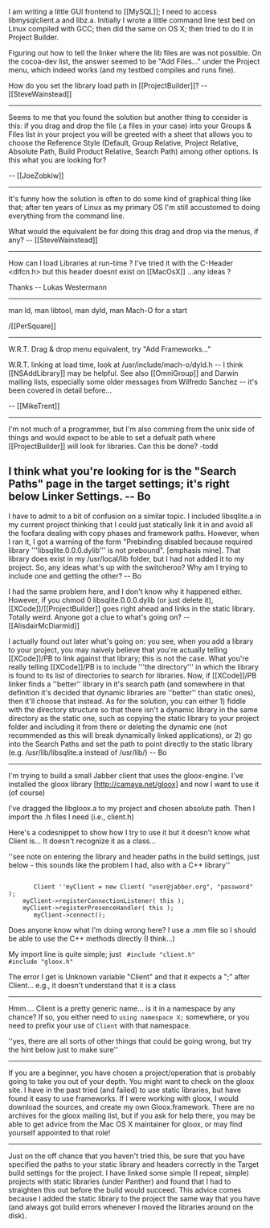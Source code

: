 

I am writing a little GUI frontend to [[MySQL]]; I need to access libmysqlclient.a and libz.a. Initially I wrote a little command line test bed on Linux compiled with GCC; then did the same on OS X; then tried to do it in Project Builder.

Figuring out how to tell the linker where the lib files are was not possible. On the cocoa-dev list, the answer seemed to be "Add Files..." under the Project menu, which indeed works (and my testbed compiles and runs fine).

How do you set the library load path in [[ProjectBuilder]]? --[[SteveWainstead]]

----

Seems to me that you found the solution but another thing to consider is this: if you drag and drop the file (.a files in your case) into your Groups & Files list in your project you will be greeted with a sheet that allows you to choose the Reference Style (Default, Group Relative, Project Relative, Absolute Path, Build Product Relative, Search Path) among other options. Is this what you are looking for?

-- [[JoeZobkiw]]

----

It's funny how the solution is often to do some kind of graphical thing like that; after ten years of Linux as my primary OS I'm still accustomed to doing everything from the command line.

What would the equivalent be for doing this drag and drop via the menus, if any? -- [[SteveWainstead]]

----

How can I load Libraries at run-time ? I've tried it with the C-Header <dlfcn.h> but this header doesnt exist on [[MacOsX]] ...any ideas ?

Thanks
-- Lukas Westermann

----

man ld, man libtool, man dyld, man Mach-O for a start

/[[PerSquare]]

----

W.R.T. Drag & drop menu equivalent, try "Add Frameworks..."

W.R.T. linking at load time, look at /usr/include/mach-o/dyld.h -- I think [[NSAddLibrary]] may be helpful. See also [[OmniGroup]] and Darwin mailing lists, especially some older messages from Wilfredo Sanchez -- it's been covered in detail before...

-- [[MikeTrent]] 

----

I'm not much of a programmer, but I'm also comming from the unix side of things and would expect to be able to set a defualt path where [[ProjectBuilder]] will look for libraries.  Can this be done?
-todd

I think what you're looking for is the "Search Paths" page in the target settings; it's right below Linker Settings. -- Bo
----

I have to admit to a bit of confusion on a similar topic.  I included libsqlite.a in my current project thinking that I could just statically link it in and avoid all the foofara dealing with copy phases and framework paths.  However, when I ran it, I got a warning of the form "Prebinding disabled because required library '''libsqlite.0.0.0.dylib''' is not prebound". [emphasis mine].  That library does exist in my /usr/local/lib folder, but I had not added it to my project.  So, any ideas what's up with the switcheroo?  Why am I trying to include one and getting the other?  -- Bo

I had the same problem here, and I don't know why it happened either. However, if you chmod 0 libsqlite.0.0.0.dylib (or just delete it), [[XCode]]/[[ProjectBuilder]] goes right ahead and links in the static library. Totally weird. Anyone got a clue to what's going on? -- [[AlisdairMcDiarmid]]

I actually found out later what's going on: you see, when you add a library to your project, you may naively believe that you're actually telling [[XCode]]/PB to link against that library; this is not the case.  What you're really telling [[XCode]]/PB is to include '''the directory''' in which the library is found to its list of directories to search for libraries.  Now, if [[XCode]]/PB linker finds a ''better'' library in it's search path (and somewhere in that definition it's decided that dynamic libraries are ''better'' than static ones), then it'll choose that instead.  As for the solution, you can either 1) fiddle with the directory structure so that there isn't a dynamic library in the same directory as the static one, such as copying the static library to your project folder and including it from there or deleting the dynamic one (not recommended as this will break dynamically linked applications), or 2) go into the Search Paths and set the path to point directly to the static library (e.g. /usr/lib/libsqlite.a instead of /usr/lib/)  -- Bo

----

I'm trying to build a small Jabber client that uses the gloox-engine.
I've installed the gloox library [http://camaya.net/gloox] and now I want to use it (of course)

I've dragged the libgloox.a to my project and chosen absolute path.
Then I import the .h files I need (i.e., client.h)

Here's a codesnippet to show how I try to use it but it doesn't know what Client is...
It doesn't recognize it as a class...

''see note on entering the library and header paths in the build settings, just below - this sounds like the problem I had, also with a C++ library''

<code>
       Client ''myClient = new Client( "user@jabber.org", "password" );
	myClient->registerConnectionListener( this );
	myClient->registerPresenceHandler( this );
       myClient->connect();
</code>

Does anyone know what I'm doing wrong here?
I use a .mm file so I should be able to use the C++ methods directly (I think...)

My import line is quite simple; just
<code>
#include "client.h"
#include "gloox.h"
</code>

The error I get is 
Unknown variable "Client" and that it expects a ";" after Client...
e.g., it doesn't understand that it is a class

----
Hmm.... Client is a pretty generic name... is it in a namespace by any chance? If so, you either need to <code>using namespace X;</code> somewhere, or you need to prefix your use of <code>Client</code> with that namespace.

''yes, there are all sorts of other things that could be going wrong, but try the hint below just to make sure''

----
If you are a beginner, you have chosen a project/operation that is probably going to take you out of your depth. You might want to check on the gloox site.
I have in the past tried (and failed) to use static libraries, but have found it easy to use frameworks. If I were working with gloox, I would download the sources, and create my own Gloox.framework.
There are no archives for the gloox mailing list, but if you ask for help there, you may be able to get advice from the Mac OS X maintainer for gloox, or may find yourself appointed to that role!

----

Just on the off chance that you haven't tried this, be sure that you have specified the paths to your static library and headers correctly in the Target build settings for the project. I have linked some simple (I repeat, simple) projects with static libraries (under Panther) and found that I had to straighten this out before the build would succeed. This advice comes because I added the static library to the project the same way that you have (and always got build errors whenever I moved the libraries around on the disk).